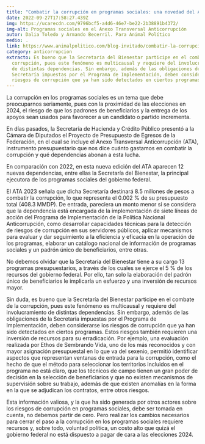 ```yaml
---
title: "Combatir la corrupción en programas sociales: una novedad del ATA 2023"
date: 2022-09-27T17:58:27.439Z
img: https://ucarecdn.com/9796bcf5-a4d6-46e7-be22-2b38891b4372/
img-alt: Programas sociales en el Anexo Transversal Anticorrupción
autor: Dalia Toledo y Armando Becerril. Para Animal Político
medio: .
link: https://www.animalpolitico.com/blog-invitado/combatir-la-corrupcion-en-programas-sociales-una-novedad-del-ata-2023/
category: anticorrupcion
extracto: Es bueno que la Secretaría del Bienestar participe en el combate de la
  corrupción, pues este fenómeno es multicausal y requiere del involucramiento
  de distintas dependencias. Sin embargo, además de las obligaciones de la
  Secretaría impuestas por el Programa de Implementación, deben considerarse los
  riesgos de corrupción que ya han sido detectados en ciertos programas.
---
```

La corrupción en los programas sociales es un tema que debe preocuparnos seriamente, pues con la proximidad de las elecciones en 2024, el riesgo de que los padrones de beneficiarios y la entrega de los apoyos sean usados para favorecer a un candidato o partido incrementa.

En días pasados, la Secretaría de Hacienda y Crédito Público presentó a la Cámara de Diputados el Proyecto de Presupuesto de Egresos de la Federación, en el cual se incluye el Anexo Transversal Anticorrupción (ATA), instrumento presupuestario que nos dice cuánto gastamos en combatir la corrupción y qué dependencias abonan a esta lucha.

En comparación con 2022, en esta nueva edición del ATA aparecen 12 nuevas dependencias, entre ellas la Secretaría del Bienestar, la principal ejecutora de los programas sociales del gobierno federal.

El ATA 2023 señala que dicha Secretaría destinará 8.5 millones de pesos a combatir la corrupción, lo que representa el 0.002 % de su presupuesto total (408.3 MMDP). De entrada, pareciera un monto menor si se considera que la dependencia está encargada de la implementación de siete líneas de acción del Programa de Implementación de la Política Nacional Anticorrupción, como desarrollar capacidades técnicas para la detección de riesgos de corrupción en sus servidores públicos, aplicar mecanismos para evaluar y dar seguimiento a la eficiencia y eficacia en la operación de los programas, elaborar un catálogo nacional de información de programas sociales y un padrón único de beneficiarios, entre otras.

No debemos olvidar que la Secretaría del Bienestar tiene a su cargo 13 programas presupuestarios, a través de los cuales se ejerce el 5 % de los recursos del gobierno federal. Por ello, tan solo la elaboración del padrón único de beneficiarios le implicaría un esfuerzo y una inversión de recursos mayor.

Sin duda, es bueno que la Secretaría del Bienestar participe en el combate de la corrupción, pues este fenómeno es multicausal y requiere del involucramiento de distintas dependencias. Sin embargo, además de las obligaciones de la Secretaría impuestas por el Programa de Implementación, deben considerarse los riesgos de corrupción que ya han sido detectados en ciertos programas. Estos riesgos también requieren una inversión de recursos para su erradicación. Por ejemplo, una evaluación realizada por Ethos de Sembrando Vida, uno de los más reconocidos y con mayor asignación presupuestal en lo que va del sexenio, permitió identificar aspectos que representan ventanas de entrada para la corrupción, como el hecho de que el método para seleccionar los territorios incluidos en el programa no está claro, que los técnicos de campo tienen un gran poder de decisión en la selección de beneficiarios y que no existen mecanismos de supervisión sobre su trabajo, además de que existen anomalías en la forma en la que se adjudican los contratos, entre otros riesgos.

Esta información valiosa, y la que ha sido generada por otros actores sobre los riesgos de corrupción en programas sociales, debe ser tomada en cuenta, no debemos partir de cero. Pero realizar los cambios necesarios para cerrar el paso a la corrupción en los programas sociales requiere recursos y, sobre todo, voluntad política, un costo alto que quizá el gobierno federal no está dispuesto a pagar de cara a las elecciones 2024.